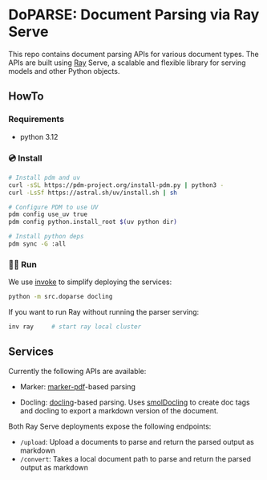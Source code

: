 # DoPARSE: **Do**cument **Pa**rsing via **R**ay **Se**rve

This repo contains document parsing APIs for various document types.
The APIs are built using [Ray](https://docs.ray.io/en/master/index.html) Serve, a scalable and flexible library for serving models and other Python objects.

## HowTo

### Requirements

- python 3.12

### 💿 Install

```bash
# Install pdm and uv
curl -sSL https://pdm-project.org/install-pdm.py | python3 -
curl -LsSf https://astral.sh/uv/install.sh | sh

# Configure PDM to use UV
pdm config use_uv true
pdm config python.install_root $(uv python dir)

# Install python deps
pdm sync -G :all
```

### 🏃‍➡️ Run

We use [invoke](https://www.pyinvoke.org/) to simplify deploying the services:

```bash
python -m src.doparse docling
```

If you want to run Ray without running the parser serving:

```bash
inv ray     # start ray local cluster
```

## Services

Currently the following APIs are available:

- Marker: [marker-pdf](https://github.com/VikParuchuri/marker)-based parsing

- Docling: [docling](https://docling-project.github.io/docling/#features)-based parsing. Uses [smolDocling](https://huggingface.co/ds4sd/SmolDocling-256M-preview) to create doc tags and docling to export a markdown version of the document.

Both Ray Serve deployments expose the following endpoints:

- `/upload`: Upload a documents to parse and return the parsed output as markdown
- `/convert`: Takes a local document path to parse and return the parsed output as markdown
